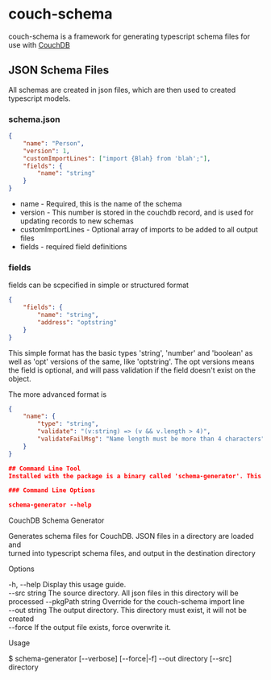 # couch-schema
couch-schema is a framework for generating typescript schema files for use with [CouchDB](https://couchdb.apache.org/)

## JSON Schema Files
All schemas are created in json files, which are then used to created typescript models.
### schema.json
```json
{
    "name": "Person",
    "version": 1,
    "customImportLines": ["import {Blah} from 'blah';"],
    "fields": {
        "name": "string"
    }
}
```
- name - Required, this is the name of the schema
- version - This number is stored in the couchdb record, and is used for updating records to new schemas
- customImportLines - Optional array of imports to be added to all output files
- fields - required field definitions

### fields
fields can be scpecified in simple or structured format
```json
{
    "fields": {
        "name": "string",
        "address": "optstring"
    }
}
```
This simple format has the basic types 'string', 'number' and 'boolean' as well as 'opt' versions of the same, like 'optstring'. The opt versions means the field is optional, and will pass validation if the field doesn't exist on the object.

The more advanced format is
```json
{
    "name": {
        "type": "string",
        "validate": "(v:string) => (v && v.length > 4)",
        "validateFailMsg": "Name length must be more than 4 characters"
    }    
}

## Command Line Tool
Installed with the package is a binary called 'schema-generator'. This is the tools used to generate typescript models from the json schema files.

### Command Line Options

schema-generator --help
```
CouchDB Schema Generator

  Generates schema files for CouchDB. JSON files in a directory are loaded and  
  turned into typescript schema files, and output in the destination directory  

Options

  -h, --help         Display this usage guide.                                                
  --src string       The source directory. All json files in this directory will be processed 
  --pkgPath string   Override for the couch-schema import line                                
  --out string       The output directory. This directory must exist, it will not be created  
  --force            If the output file exists, force overwrite it.                           

Usage

  $ schema-generator [--verbose] [--force|-f] --out directory [--src] directory 
                                                   
```
